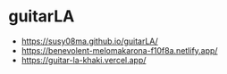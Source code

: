 # guitarLA
- https://susy08ma.github.io/guitarLA/
- https://benevolent-melomakarona-f10f8a.netlify.app/
- https://guitar-la-khaki.vercel.app/


